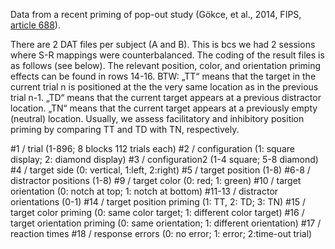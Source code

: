 Data from a recent priming of pop-out study (Gökce, et al., 2014, FIPS, [article 688](http://journal.frontiersin.org/article/10.3389/fpsyg.2014.00688/full)).

There are 2 DAT files per subject (A and B). This is bcs we had 2 sessions where S-R mappings were counterbalanced. The coding of the result files is as follows (see below). The relevant position, color, and orientation priming effects can be found in rows 14-16. BTW: „TT“ means that the target in the current trial n is positioned at the the very same location as in the previous trial n-1. „TD“ means that the current target appears at a previous distractor location. „TN“ means that the current target appears at a previously empty (neutral) location. Usually, we assess facilitatory and inhibitory position priming by comparing TT and TD with TN, respectively.

#1 / trial (1-896; 8 blocks 112 trials each)
#2 / configuration (1: square display; 2: diamond display)
#3 / configuration2 (1-4 square; 5-8 diamond)
#4 / target side (0: vertical, 1:left, 2:right)
#5 / target position (1-8)
#6-8 / distractor positions (1-8)
#9 / target color (0: red; 1: green)
#10 / target orientation (0: notch at top; 1: notch at bottom)
#11-13 / distractor orientations (0-1)
#14 / target position priming (1: TT, 2: TD; 3: TN)
#15 / target color priming (0: same color target; 1: different color target)
#16 / target orientation priming (0: same orientation; 1: different orientation)
#17 / reaction times
#18 / response errors (0: no error; 1: error; 2:time-out trial)
